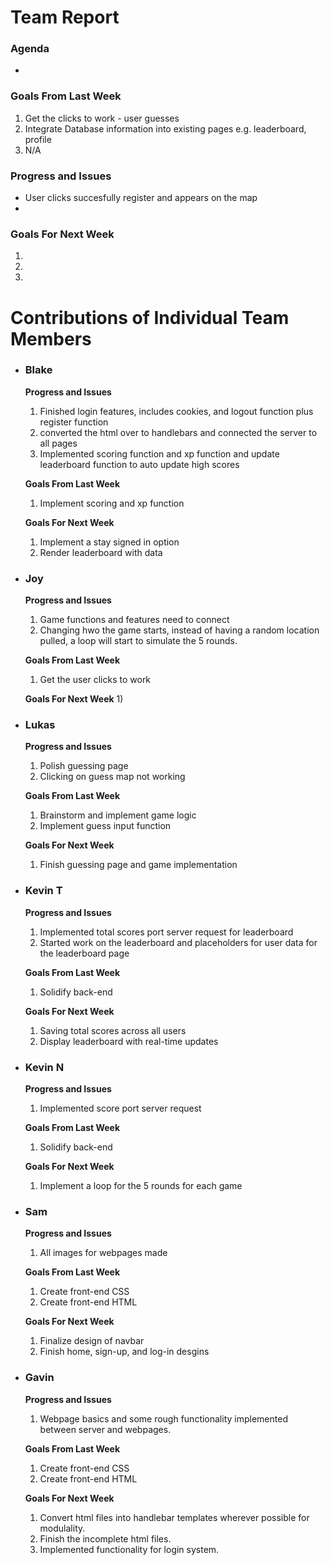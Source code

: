 # Team Report
### Agenda
- 

### Goals From Last Week
1. Get the clicks to work - user guesses
2. Integrate Database information into existing pages e.g. leaderboard, profile
3. N/A
   
### Progress and Issues
- User clicks succesfully register and appears on the map
- 

### Goals For Next Week
1. 
2. 
3. 

# Contributions of Individual Team Members

- ### Blake
  **Progress and Issues**
  1) Finished login features, includes cookies, and logout function plus register function
  2) converted the html over to handlebars and connected the server to all pages 
  3) Implemented scoring function and xp function and update leaderboard function to auto update high scores
  
  **Goals From Last Week**
  1) Implement scoring and xp function
     
  **Goals For Next Week**
  1) Implement a stay signed in option
  2) Render leaderboard with data

- ### Joy
  **Progress and Issues**
  1) Game functions and features need to connect
  2) Changing hwo the game starts, instead of having a random location pulled, a loop will start to simulate the 5 rounds. 
  
  **Goals From Last Week**
  1) Get the user clicks to work
     
  **Goals For Next Week**
  1) 

- ### Lukas
  **Progress and Issues**
  1) Polish guessing page
  2) Clicking on guess map not working
  
  **Goals From Last Week**
  1) Brainstorm and implement game logic
  2) Implement guess input function
   
  **Goals For Next Week**
  1) Finish guessing page and game implementation


- ### Kevin T
  **Progress and Issues**
  1) Implemented total scores port server request for leaderboard
  2) Started work on the leaderboard and placeholders for user data for the leaderboard page

  **Goals From Last Week**
  1) Solidify back-end

  **Goals For Next Week**
  1) Saving total scores across all users
  2) Display leaderboard with real-time updates

- ### Kevin N
  **Progress and Issues**
  1) Implemented score port server request
  
  **Goals From Last Week**
  1) Solidify back-end
  
  **Goals For Next Week**
  1) Implement a loop for the 5 rounds for each game

- ### Sam
  **Progress and Issues**
  1) All images for webpages made
  
  **Goals From Last Week**
  1) Create front-end CSS
  2) Create front-end HTML
     
  **Goals For Next Week**
  1) Finalize design of navbar
  2) Finish home, sign-up, and log-in desgins

- ### Gavin
  **Progress and Issues**
  1) Webpage basics and some rough functionality implemented between server and webpages.
  
  **Goals From Last Week**
  1) Create front-end CSS
  2) Create front-end HTML
     
  **Goals For Next Week**
  1) Convert html files into handlebar templates wherever possible for modulality.
  2) Finish the incomplete html files.
  3) Implemented functionality for login system.


